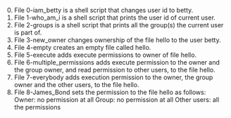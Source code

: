 0. File 0-iam_betty is a shell script that changes user id to betty.
1. File 1-who_am_i is a shell script that prints the user id of current user.
2. File 2-groups is  a shell script that prints all the group(s) the current user is part of.
3. File 3-new_owner changes ownership of the file hello to the user betty.
4. File 4-empty creates an empty file called hello.
5. File 5-execute adds execute permissions to owner of file hello.
6. File 6-multiple_permissions adds execute permission to the owner and the group owner, and read permission to other users, to the file hello.
7. File 7-everybody  adds execution permission to the owner, the group owner and the other users, to the file hello.
8. File 8-James_Bond sets the permission to the file hello as follows:
Owner: no permission at all
Group: no permission at all
Other users: all the permissions
